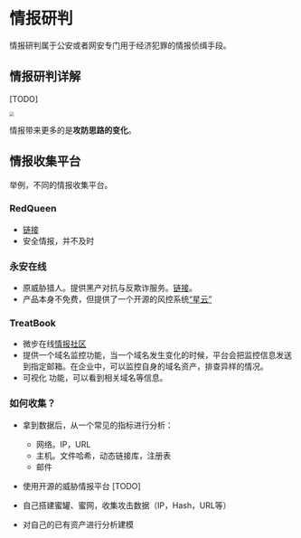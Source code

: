 # 情报研判

情报研判属于公安或者网安专门用于经济犯罪的情报侦缉手段。

## 情报研判详解

[TODO]

<img src="https://image-host-toky.oss-cn-shanghai.aliyuncs.com/20200213103415.png" style="zoom:50%;" />

情报带来更多的是**攻防思路的变化**。

## 情报收集平台

举例，不同的情报收集平台。

### RedQueen

- [链接](https://redqueen.tj-un.com/IntelHome.html;JSESSIONID=6d3fdffb-b493-4b3a-a993-3f48e8e30ce7)
- 安全情报，并不及时

### 永安在线

- 原威胁猎人。提供黑产对抗与反欺诈服务。[链接](https://www.yazx.com/)。
- 产品本身不免费，但提供了一个开源的风控系统[“星云”](https://github.com/threathunterX/nebula)

### TreatBook

- 微步在线[情报社区](https://m.threatbook.cn/)
- 提供一个域名监控功能，当一个域名发生变化的时候，平台会把监控信息发送到指定邮箱。在企业中，可以监控自身的域名资产，排查异样的情况。
- 可视化 功能，可以看到相关域名等信息。

### 如何收集？

- 拿到数据后，从一个常见的指标进行分析：
  - 网络。IP，URL
  - 主机。文件哈希，动态链接库，注册表
  - 邮件

- 使用开源的威胁情报平台 [TODO]

- 自己搭建蜜罐、蜜网，收集攻击数据（IP，Hash，URL等）

- 对自己的已有资产进行分析建模


